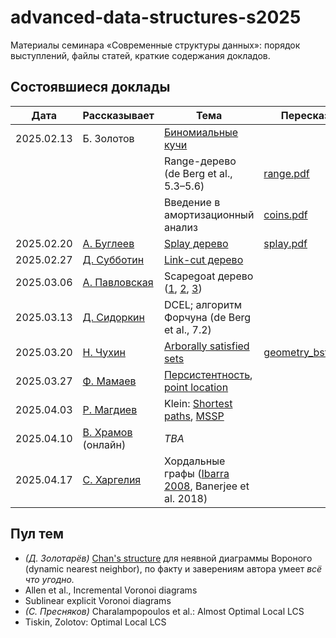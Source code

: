 # advanced-data-structures-s2025
Материалы семинара «Современные структуры данных»: порядок выступлений, файлы статей, краткие содержания докладов.

## Состоявшиеся доклады


|    Дата    |  Рассказывает  |  Тема  |  Пересказ  |
|------------|----------------|--------|------------|
| 2025.02.13 | Б. Золотов | [Биномиальные кучи](https://neerc.ifmo.ru/wiki/index.php?title=%D0%91%D0%B8%D0%BD%D0%BE%D0%BC%D0%B8%D0%B0%D0%BB%D1%8C%D0%BD%D0%B0%D1%8F_%D0%BA%D1%83%D1%87%D0%B0) | |
| | | Range-дерево (de Berg et al., 5.3–5.6) | [range.pdf](https://github.com/boris-a-zolotov/advanced-data-structures-s2025/blob/main/summaries/range.pdf) |
| | | Введение в амортизационный анализ | [coins.pdf](https://github.com/boris-a-zolotov/advanced-data-structures-s2025/blob/main/summaries/coins.pdf) |
| 2025.02.20 | [А. Буглеев](https://t.me/handelluss) | [Splay дерево](https://www.cs.cmu.edu/~sleator/papers/self-adjusting.pdf) | [splay.pdf](https://github.com/boris-a-zolotov/advanced-data-structures-s2025/blob/main/summaries/splay.pdf) |
| 2025.02.27 | [Д. Субботин](https://t.me/endimaa) | [Link-cut дерево](https://www.cs.cmu.edu/~sleator/papers/dynamic-trees.pdf) | |
| 2025.03.06 | [А. Павловская](https://t.me/yungeiren) | Scapegoat дерево ([1](https://people.csail.mit.edu/rivest/pubs/GR93.pdf), [2](https://github.com/boris-a-zolotov/course-ads-s20/blob/master/main.pdf), [3](https://neerc.ifmo.ru/wiki/index.php?title=Scapegoat_Tree)) | |
| 2025.03.13 | [Д. Сидоркин](https://t.me/sid00r) | DCEL; алгоритм Форчуна (de Berg et al., 7.2) | |
| 2025.03.20 | [Н. Чухин](https://t.me/hamerfall) | [Arborally satisfied sets](https://erikdemaine.org/papers/BST_SODA2009/paper.pdf) | [geometry_bst.pdf](https://github.com/boris-a-zolotov/advanced-data-structures-s2025/blob/main/summaries/geometry_bst.pdf) |
| 2025.03.27 | [Ф. Мамаев](https://t.me/graphtreeheap) | [Персистентность](https://www.cs.cmu.edu/~sleator/papers/another-persistence.pdf), [point location](https://dl.acm.org/doi/pdf/10.1145/6138.6151) | |
| 2025.04.03 | [Р. Магдиев](https://t.me/RichyRussel) | Klein: [Shortest paths](https://planarity.org/Klein_shortest_paths_with_nonnegative_lengths.pdf), [MSSP](https://planarity.org/Klein_multiple_source_shortest_paths.pdf) | |
| 2025.04.10 | [В. Храмов](https://t.me/desargues) (онлайн) | *TBA* | |
| 2025.04.17 | [С. Харгелия](https://t.me/unstoppablechillmachine) | Хордальные графы ([Ibarra 2008](https://github.com/boris-a-zolotov/advanced-data-structures-s2025/blob/main/pdf/ibarra2008.pdf), Banerjee et al. 2018) | |


## Пул тем

- *(Д. Золотарёв)* [Chan's structure](https://tmc.web.engr.illinois.edu/dch3d.pdf) для неявной диаграммы Вороного
  (dynamic nearest neighbor), по факту и заверениям автора умеет *всё что угодно.*
- Allen et al., Incremental Voronoi diagrams
- Sublinear explicit Voronoi diagrams
- *(С. Пресняков)* Charalampopoulos et al.: Almost Optimal Local LCS
- Tiskin, Zolotov: Optimal Local LCS
